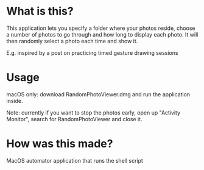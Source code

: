 # What is this?

This application lets you specify a folder where your photos reside, choose a number of photos to go through and how long to display each photo. It will then randomly select a photo each time and show it. 

E.g. inspired by a post on practicing timed gesture drawing sessions

# Usage

macOS only: download RandomPhotoViewer.dmg and run the application inside.

Note: currently if you want to stop the photos early, open up "Activity Monitor", search for RandomPhotoViewer and close it.

# How was this made?

MacOS automator application that runs the shell script
